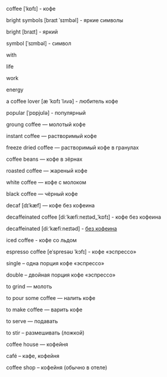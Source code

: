 coffee [ˈkɒfɪ] - кофе

bright symbols [braɪt ˈsɪmbəl] - яркие символы

bright [braɪt] - яркий

symbol [ˈsɪmbəl] - символ

with

life

work

energy

a coffee lover [æ ˈkɒfɪ ˈlʌvə] - любитель кофе

popular [ˈpɒpjʊlə] - популярный

groung coffee — молотый кофе

instant coffee — растворимый кофе

freeze dried coffee — растворимый кофе в гранулах

coffee beans — кофе в зёрнах

roasted coffee — жареный кофе

white coffee — кофе с молоком

black coffee — чёрный кофе

decaf [dɪˈkæf] — кофе без кофеина 

decaffeinated coffee [diːˈkæfiːneɪtəd_ˈkɒfɪ] - кофе без кофеина

decaffeinated [diːˈkæfiːneɪtəd] - [без кофеина](https://ru.wikipedia.org/wiki/%D0%94%D0%B5%D0%BA%D0%BE%D1%84%D0%B5%D0%B8%D0%BD%D0%B8%D0%B7%D0%B8%D1%80%D0%BE%D0%B2%D0%B0%D0%BD%D0%B8%D0%B5)

iced coffee - кофе со льдом

espresso coffee [eˈspresəʊ ˈkɔfɪ] - кофе «эспрессо»

single – одна порция кофе «эспрессо»

double – двойная порция кофе «эспрессо»

to grind — молоть

to pour some coffee — налить кофе

to make coffee — варить кофе

to serve — подавать

to stir – размешивать (ложкой)

coffee house — кофейня

café – кафе, кофейня

coffee shop – кофейня (обычно в отеле)
